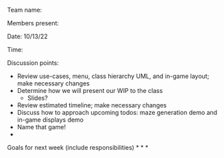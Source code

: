 Team name:

Members present:

Date: 10/13/22

Time:

Discussion points:
* Review use-cases, menu, class hierarchy UML, and in-game layout; make necessary changes
* Determine how we will present our WIP to the class
  - Slides?
* Review estimated timeline; make necessary changes
* Discuss how to approach upcoming todos: maze generation demo and in-game displays demo
* Name that game!
* 

Goals for next week (include responsibilities)
*
*
*
